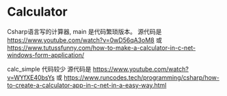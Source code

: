 # Calculator
Csharp语言写的计算器, 
main 是代码繁琐版本。
源代码是 https://www.youtube.com/watch?v=0wD56qA3oM8 
或 https://www.tutussfunny.com/how-to-make-a-calculator-in-c-net-windows-form-application/

calc_simple 代码较少
源代码是 https://www.youtube.com/watch?v=WYfXE40bsYs
或 https://www.runcodes.tech/programming/csharp/how-to-create-a-calculator-app-in-c-net-in-a-easy-way.html
